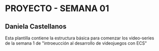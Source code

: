 # PROYECTO - SEMANA 01

## Daniela Castellanos

Esta plantilla contiene la estructura básica para comenzar los video-series de la semana 1 de "introeucción al desarrollo de videojuegos con ECS"
